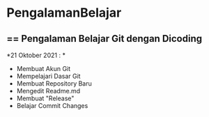 # PengalamanBelajar
==
Pengalaman Belajar Git dengan Dicoding
--
*21 Oktober 2021 : *
- Membuat Akun Git
- Mempelajari Dasar Git
- Membuat Repository Baru
- Mengedit Readme.md
- Membuat "Release"
- Belajar Commit Changes
